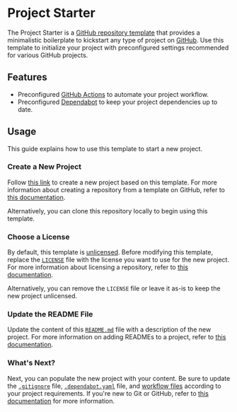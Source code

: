 <!-- Clear the content of this file and replace it with the description of your project. -->
<!-- Learn more: https://www.makeareadme.com -->

# Project Starter

The Project Starter is a [GitHub repository template](https://docs.github.com/en/repositories/creating-and-managing-repositories/creating-a-repository-from-a-template) that provides a minimalistic boilerplate to kickstart any type of project on [GitHub](https://github.com/). Use this template to initialize your project with preconfigured settings recommended for various GitHub projects.

## Features

- Preconfigured [GitHub Actions](https://github.com/features/actions) to automate your project workflow.
- Preconfigured [Dependabot](https://docs.github.com/en/code-security/dependabot) to keep your project dependencies up to date.

## Usage

This guide explains how to use this template to start a new project.

### Create a New Project

Follow [this link](https://github.com/new?template_name=project-starter&template_owner=threeal) to create a new project based on this template. For more information about creating a repository from a template on GitHub, refer to [this documentation](https://docs.github.com/en/repositories/creating-and-managing-repositories/creating-a-repository-from-a-template).

Alternatively, you can clone this repository locally to begin using this template.

### Choose a License

By default, this template is [unlicensed](https://unlicense.org/). Before modifying this template, replace the [`LICENSE`](./LICENSE) file with the license you want to use for the new project. For more information about licensing a repository, refer to [this documentation](https://docs.github.com/en/repositories/managing-your-repositorys-settings-and-features/customizing-your-repository/licensing-a-repository).

Alternatively, you can remove the `LICENSE` file or leave it as-is to keep the new project unlicensed.

### Update the README File

Update the content of this [`README.md`](./README.md) file with a description of the new project. For more information on adding READMEs to a project, refer to [this documentation](https://docs.github.com/en/repositories/managing-your-repositorys-settings-and-features/customizing-your-repository/about-readmes).

### What's Next?

Next, you can populate the new project with your content. Be sure to update the [`.gitignore`](./.gitignore) file, [`.dependabot.yaml`](./.github/dependabot.yaml) file, and [workflow files](./.github/workflows) according to your project requirements. If you're new to Git or GitHub, refer to [this documentation](https://docs.github.com/en/get-started) for more information.